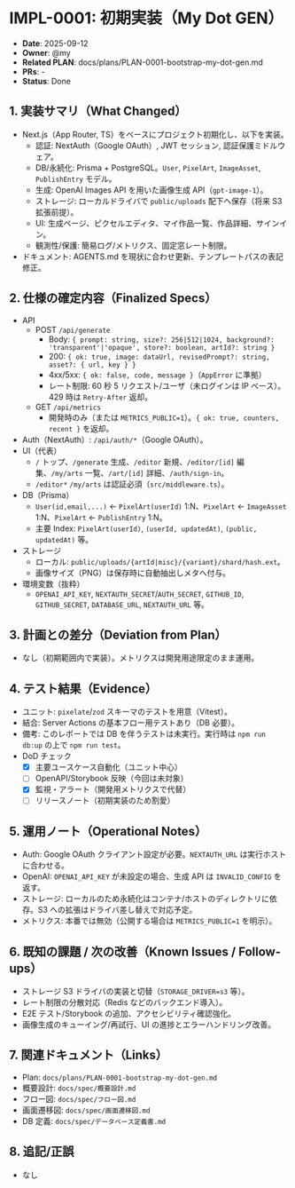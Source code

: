 # IMPL-0001: 初期実装（My Dot GEN）

- **Date**: 2025-09-12
- **Owner**: @my
- **Related PLAN**: docs/plans/PLAN-0001-bootstrap-my-dot-gen.md
- **PRs**: -
- **Status**: Done

## 1. 実装サマリ（What Changed）

- Next.js（App Router, TS）をベースにプロジェクト初期化し、以下を実装。
  - 認証: NextAuth（Google OAuth）, JWT セッション, 認証保護ミドルウェア。
  - DB/永続化: Prisma + PostgreSQL。`User`, `PixelArt`, `ImageAsset`, `PublishEntry` モデル。
  - 生成: OpenAI Images API を用いた画像生成 API（`gpt-image-1`）。
  - ストレージ: ローカルドライバで `public/uploads` 配下へ保存（将来 S3 拡張前提）。
  - UI: 生成ページ、ピクセルエディタ、マイ作品一覧、作品詳細、サインイン。
  - 観測性/保護: 簡易ログ/メトリクス、固定窓レート制限。
- ドキュメント: AGENTS.md を現状に合わせ更新、テンプレートパスの表記修正。

## 2. 仕様の確定内容（Finalized Specs）

- API
  - POST `/api/generate`
    - Body: `{ prompt: string, size?: 256|512|1024, background?: 'transparent'|'opaque', store?: boolean, artId?: string }`
    - 200: `{ ok: true, image: dataUrl, revisedPrompt?: string, asset?: { url, key } }`
    - 4xx/5xx: `{ ok: false, code, message }`（`AppError` に準拠）
    - レート制限: 60 秒 5 リクエスト/ユーザ（未ログインは IP ベース）。429 時は `Retry-After` 返却。
  - GET `/api/metrics`
    - 開発時のみ（または `METRICS_PUBLIC=1`）。`{ ok: true, counters, recent }` を返却。
- Auth（NextAuth）: `/api/auth/*`（Google OAuth）。
- UI（代表）
  - `/` トップ、`/generate` 生成、`/editor` 新規、`/editor/[id]` 編集、`/my/arts` 一覧、`/art/[id]` 詳細、`/auth/sign-in`。
  - `/editor*` `/my/arts` は認証必須（`src/middleware.ts`）。
- DB（Prisma）
  - `User(id,email,...)` ← `PixelArt(userId)` 1:N、`PixelArt` ← `ImageAsset` 1:N、`PixelArt` ← `PublishEntry` 1:N。
  - 主要 Index: `PixelArt(userId)`, `(userId, updatedAt)`, `(public, updatedAt)` 等。
- ストレージ
  - ローカル: `public/uploads/{artId|misc}/{variant}/shard/hash.ext`。
  - 画像サイズ（PNG）は保存時に自動抽出しメタへ付与。
- 環境変数（抜粋）
  - `OPENAI_API_KEY`, `NEXTAUTH_SECRET`/`AUTH_SECRET`, `GITHUB_ID`, `GITHUB_SECRET`, `DATABASE_URL`, `NEXTAUTH_URL` 等。

## 3. 計画との差分（Deviation from Plan）

- なし（初期範囲内で実装）。メトリクスは開発用途限定のまま運用。

## 4. テスト結果（Evidence）

- ユニット: `pixelate`/`zod` スキーマのテストを用意（Vitest）。
- 結合: Server Actions の基本フロー用テストあり（DB 必要）。
- 備考: このレポートでは DB を伴うテストは未実行。実行時は `npm run db:up` の上で `npm run test`。
- DoD チェック
  - [x] 主要ユースケース自動化（ユニット中心）
  - [ ] OpenAPI/Storybook 反映（今回は未対象）
  - [x] 監視・アラート（開発用メトリクスで代替）
  - [ ] リリースノート（初期実装のため割愛）

## 5. 運用ノート（Operational Notes）

- Auth: Google OAuth クライアント設定が必要。`NEXTAUTH_URL` は実行ホストに合わせる。
- OpenAI: `OPENAI_API_KEY` が未設定の場合、生成 API は `INVALID_CONFIG` を返す。
- ストレージ: ローカルのため永続化はコンテナ/ホストのディレクトリに依存。S3 への拡張はドライバ差し替えで対応予定。
- メトリクス: 本番では無効（公開する場合は `METRICS_PUBLIC=1` を明示）。

## 6. 既知の課題 / 次の改善（Known Issues / Follow-ups）

- ストレージ S3 ドライバの実装と切替（`STORAGE_DRIVER=s3` 等）。
- レート制限の分散対応（Redis などのバックエンド導入）。
- E2E テスト/Storybook の追加、アクセシビリティ確認強化。
- 画像生成のキューイング/再試行、UI の進捗とエラーハンドリング改善。

## 7. 関連ドキュメント（Links）

- Plan: `docs/plans/PLAN-0001-bootstrap-my-dot-gen.md`
- 概要設計: `docs/spec/概要設計.md`
- フロー図: `docs/spec/フロー図.md`
- 画面遷移図: `docs/spec/画面遷移図.md`
- DB 定義: `docs/spec/データベース定義書.md`

## 8. 追記/正誤

- なし
